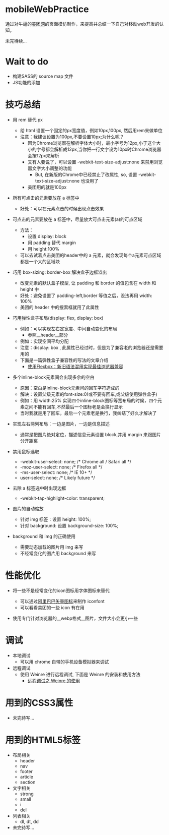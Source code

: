 # mobileWebPractice
通过对牛逼的[美团网](http://i.meituan.com/)的页面模仿制作，来提高并总结一下自己对移动web开发的认知。

未完待续...

# Wait to do
* 构建SASS的 source map 文件
* JS功能的添加

# 技巧总结
* 用 rem 替代 px
  - 给 html 设置一个固定的px宽度值，例如10px,100px, 然后用rem来做单位
  - 注意：我建议设置为100px,不要设置10px;为什么呢？
    * 因为Chrome浏览器在解析字体大小时，最小字号为12px,小于这个大小的字号都会解析成12px,当你把一行文字设为10px时Chrome浏览器会按12px来解析
    * 又有人要说了，可以设置 -webkit-text-size-adjust:none 来禁用浏览器文字大小调整的功能
      - But, 在新版的Chrome中已经禁止了改属性, so, 设置 -webkit-text-size-adjust:none 也没用了
    * 美团用的就是100px

* 所有可点击的元素要放在 a 标签中
  - 好处：可以在元素点击的时候出现点击效果

* 可点击的元素要放在 a 标签中，尽量放大可点击元素(a)的可点区域
  - 方法：
    * 设置 display: block
    * 用 padding 替代 margin
    * 用 height:100%
  - 可以去试着点击美团的header中的 a 元素，就会发现每个a元素可点区域都是一个大的区域块

* 巧用 box-sizing: border-box 解决盒子边框溢出
  - 改变元素的默认盒子模型, 让 padding 和 border 的值包含在 width 和 height 中
  - 好处：避免设置了 padding-left,border 等值之后，没法再用 width: 100%
  - 美团的 header 中的搜索框就用了此属性

* 巧用弹性盒子布局(display: flex, display: box)
  - 例如：可以实现左右定宽度、中间自动变化的布局
    * 参照__header__部分
  - 例如：实现空间平均分配
  - 注意：display: box , 此属性已经过时，但是为了兼容老的浏览器还是需要用的
  - 下面是一篇弹性盒子兼容性的写法的文章介绍
    * [使用Flexbox：新旧语法混用实现最佳浏览器兼容](http://www.w3cplus.com/css3/using-flexbox.html)

* 多个inline-block元素间会出现多余的空白
  - 原因：空白是inline-block元素间的回车字符造成的
  - 解决：设置父级元素的font-size:0(或不要有回车,或父级使用弹性盒子)
  - 例如：用 width:25% 实现四个inline-block图标等宽布局的时候，四个元素之间不能有回车,不然最后一个图标老是会换行显示
  - 当时我就是用了回车，最后一个元素老是换行，我纠结了好久才解决了

* 实现左右两列布局：一边是图片，一边是信息描述
  - 通常是把图片绝对定位，描述信息元素设置 block,并用 margin 来跟图片分开距离

* 禁用鼠标选取
  - -webkit-user-select: none; /* Chrome all / Safari all */
  - -moz-user-select: none; /* Firefox all */
  - -ms-user-select: none; /* IE 10+ */
  - user-select: none; /* Likely future */

* 去除 a 标签选中时出现边框
  - -webkit-tap-highlight-color: transparent;

* 图片的自动缩放
  - 针对 img 标签：设置 height: 100%;
  - 针对 background: 设置 background-size: 100%;

* background 和 img 的正确使用
  - 需要动态加载的图片用 img 来写
  - 不经常变化的图片用 background 来写


# 性能优化
* 将一些不是经常变化的icon图标用字体图标来替代
  - 可以通过[阿里巴巴矢量图标](http://iconfont.cn/)来制作 iconfont
  - 可以看看美团的一些 icon 有在用

* 使用专门针对浏览器的__webp格式__图片，文件大小会更小一些

# 调试
* 本地调试
  - 可以用 chrome 自带的手机设备模拟器来调试
* 远程调试
  - 使用 Weinre 进行远程调试, 下面是 Weinre 的安装和使用方法
    * [远程调试之 Weinre 的使用](https://developer.mozilla.org/en-US/Firefox_OS/Platform/Gaia/Weinre_As_Remote_Debugger)

# 用到的CSS3属性
  * 未完待写...

# 用到的HTML5标签
* 布局相关
  - header
  - nav
  - footer
  - article
  - section
* 文字相关
  - strong
  - small
  - i
  - del
* 列表相关
  - dl, dt, dd
* 未完待写...